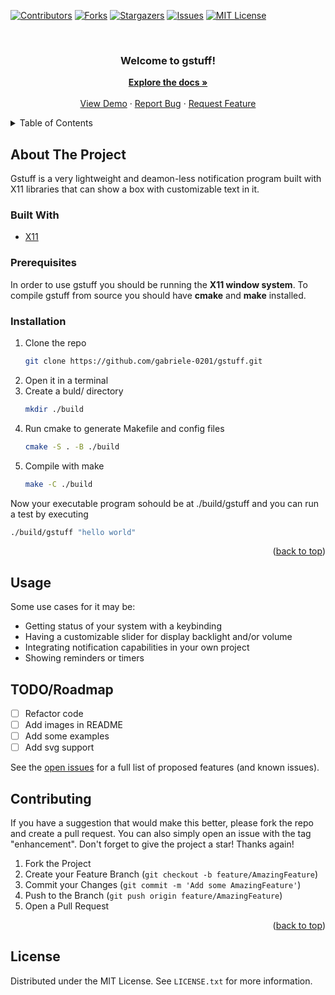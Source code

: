 <div id="top"></div>

[![Contributors][contributors-shield]][contributors-url]
[![Forks][forks-shield]][forks-url]
[![Stargazers][stars-shield]][stars-url]
[![Issues][issues-shield]][issues-url]
[![MIT License][license-shield]][license-url]


<!-- PROJECT LOGO -->
<br />
<div align="center">

  <h3 align="center">Welcome to gstuff!</h3>

  <p align="center">
    <a href="https://github.com/gabriele-0201/gstuff/"><strong>Explore the docs »</strong></a>
    <br />
    <br />
    <a href="https://github.com/gabriele-0201/gstuff/">View Demo</a>
    ·
    <a href="https://github.com/gabriele-0201/gstuff/issues">Report Bug</a>
    ·
    <a href="https://github.com/gabriele-0201/gstuff/issues">Request Feature</a>
  </p>
</div>



<!-- TABLE OF CONTENTS -->
<details>
  <summary>Table of Contents</summary>
  <ol>
    <li>
      <a href="#about-the-project">About The Project</a>
      <ul>
        <li><a href="#built-with">Built With</a></li>
      </ul>
    </li>
    <li>
      <a href="#getting-started">Getting Started</a>
      <ul>
        <li><a href="#prerequisites">Prerequisites</a></li>
        <li><a href="#installation">Installation</a></li>
      </ul>
    </li>
    <li><a href="#usage">Usage</a></li>
    <li><a href="#roadmap">Roadmap</a></li>
    <li><a href="#contributing">Contributing</a></li>
    <li><a href="#license">License</a></li>
  </ol>
</details>



<!-- ABOUT THE PROJECT -->
## About The Project

<!-- [![Product Name Screen Shot][product-screenshot]] -->

Gstuff is a very lightweight and deamon-less notification program built with X11 libraries that can show a box with customizable text in it.




### Built With

* [X11](https://github.com/freedesktop/xorg-libX11)



### Prerequisites

In order to use gstuff you should be running the **X11 window system**.
To compile gstuff from source you should have **cmake** and **make** installed.



### Installation

1. Clone the repo
   ```sh
   git clone https://github.com/gabriele-0201/gstuff.git
   ```
2. Open it in a terminal
3. Create a buld/ directory
    ```sh
   mkdir ./build 
   ```
4. Run cmake to generate Makefile and config files
   ```sh
   cmake -S . -B ./build
   ```
5. Compile with make
   ```sh
   make -C ./build
   ```

Now your executable program sohould be at ./build/gstuff and you can run a test by executing
```sh
./build/gstuff "hello world"
```

<p align="right">(<a href="#top">back to top</a>)</p>



<!-- USAGE EXAMPLES -->
## Usage

Some use cases for it may be:
- Getting status of your system with a keybinding
- Having a customizable slider for display backlight and/or volume
- Integrating notification capabilities in your own project
- Showing reminders or timers

<!-- TODO: add some examples in an example directory and add images here -->



<!-- ROADMAP -->
## TODO/Roadmap

- [ ] Refactor code
- [ ] Add images in README
- [ ] Add some examples
- [ ] Add svg support

See the [open issues](https://github.com/gabriele-0201/gstuff/issues) for a full list of proposed features (and known issues).



<!-- CONTRIBUTING -->
## Contributing

If you have a suggestion that would make this better, please fork the repo and create a pull request. You can also simply open an issue with the tag "enhancement".
Don't forget to give the project a star! Thanks again!

1. Fork the Project
2. Create your Feature Branch (`git checkout -b feature/AmazingFeature`)
3. Commit your Changes (`git commit -m 'Add some AmazingFeature'`)
4. Push to the Branch (`git push origin feature/AmazingFeature`)
5. Open a Pull Request

<p align="right">(<a href="#top">back to top</a>)</p>



<!-- LICENSE -->
## License

Distributed under the MIT License. See `LICENSE.txt` for more information.



<!-- MARKDOWN LINKS & IMAGES -->
<!-- https://www.markdownguide.org/basic-syntax/#reference-style-links -->
[contributors-shield]: https://img.shields.io/github/contributors/othneildrew/Best-README-Template.svg?style=for-the-badge
[contributors-url]: https://github.com/othneildrew/Best-README-Template/graphs/contributors
[forks-shield]: https://img.shields.io/github/forks/othneildrew/Best-README-Template.svg?style=for-the-badge
[forks-url]: https://github.com/othneildrew/Best-README-Template/network/members
[stars-shield]: https://img.shields.io/github/stars/othneildrew/Best-README-Template.svg?style=for-the-badge
[stars-url]: https://github.com/othneildrew/Best-README-Template/stargazers
[issues-shield]: https://img.shields.io/github/issues/othneildrew/Best-README-Template.svg?style=for-the-badge
[issues-url]: https://github.com/othneildrew/Best-README-Template/issues
[license-shield]: https://img.shields.io/github/license/othneildrew/Best-README-Template.svg?style=for-the-badge
[license-url]: https://github.com/othneildrew/Best-README-Template/blob/master/LICENSE.txt
[contributors-url]: https://github.com/othneildrew/Best-README-Template/graphs/contributors
[forks-url]: https://github.com/gabriele-0201/gstuff/network/members
[stars-url]: https://github.com/gabriele-0201/gstuff/stargazers
[issues-url]: https://github.com/gabriele-0201/gstuff/issues